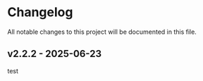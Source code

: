 # Changelog

All notable changes to this project will be documented in this file.

## v2.2.2 - 2025-06-23

test
